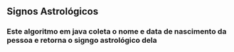 ## Signos Astrológicos

### Este algoritmo em java coleta o nome e data de nascimento da pessoa e retorna o signgo astrológico dela
